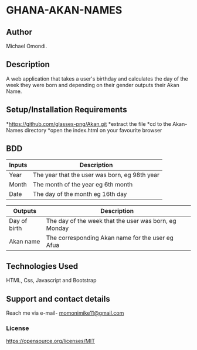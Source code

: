 # GHANA-AKAN-NAMES

## Author 
Michael Omondi.

## Description
A web application that takes a user's birthday and calculates the day of the week they were born and depending on their gender outputs their Akan Name.

## Setup/Installation Requirements
*https://github.com/glasses-png/Akan.git
*extract the file
*cd to the Akan-Names directory
*open the index.html on your favourite browser

## BDD
| Inputs | Description |
|-------- |------------|
| Year | The year that the user was born, eg 98th year |
| Month | The month of the year eg 6th month |
| Date | The day of the month eg 16th day |

| Outputs | Description |
|--------- | -----------|
| Day of birth | The day of the week that the user was born, eg Monday |
| Akan name | The corresponding Akan name for the user eg Afua |

## Technologies Used
HTML,
Css,
Javascript and 
Bootstrap

## Support and contact details
Reach me via e-mail- momonimike11@gmail.com

### License
https://opensource.org/licenses/MIT


  